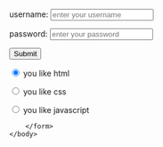 <html>
    <head>
        <title>
            hello html
        </title>
    </head>
    <body>
        <form method="post">
            <p>username: <input type="text" placeholder="enter your username "></p>
            <p>password: <input type="password" placeholder="enter your password"></p>
            <p><input type="submit" name="login">
            </p>
            <p><input type="radio" name="html" checked> you like html</p>
            <p><input type="radio" name="css"> you like css</p>
            <p><input type="radio" name="javascript"> you like javascript</p>

        </form>
    </body>
</html>
